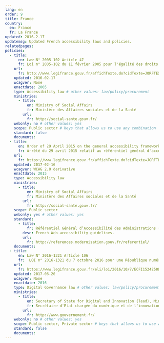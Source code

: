 ```yaml
---
lang: en
order: 9
title: France
country:
  en: France
  fr: La France
updated: 2016-2-17
updatemsg: Updated French accessibility laws and policies.
relatedpages:
policies:
  - title:
      en: Law N° 2005-102 Article 47
      fr: Loi n° 2005-102 du 11 février 2005 pour l'égalité des droits et des chances, la participation et la citoyenneté des personnes handicapées
    url:
      fr: http://www.legifrance.gouv.fr/affichTexte.do?cidTexte=JORFTEXT000000809647&dateTexte=
    updated: 2016-02-17
    wcagver: None
    enactdate: 2005
    type: Accessibility law # other values: law/policy/procurement
    ministries:
      - title:
          en: Ministry of Social Affairs
          fr: Ministère des Affaires sociales et de la Santé
        url:
          fr: http://social-sante.gouv.fr/
    webonly: no # other values: yes
    scope: Public sector # keys that allows us to use any combination
    standard: false
    documents:
  - title:
      en: Order of 29 April 2015 on the general accessibility framework for public administrations
      fr: Arrêté du 29 avril 2015 relatif au référentiel général d'accessibilité pour les administrations
    url:
      fr: https://www.legifrance.gouv.fr/affichTexte.do?cidTexte=JORFTEXT000030540064&dateTexte=&categorieLien=id
    updated: 2017-02-16
    wcagver: WCAG 2.0 derivative
    enactdate: 2015
    type: Accessibility law
    ministries:
      - title:
          en: Ministry of Social Affairs
          fr: Ministère des Affaires sociales et de la Santé
        url:
          fr: http://social-sante.gouv.fr/
    scope: Public sector
    webonly: yes # other values: yes
    standard:
      - title:
          fr: Référentiel Général d’Accessibilité des Administrations (RGAA) Version 3 2016
        desc: French Web accessibility guidelines.
        url:
          fr: http://references.modernisation.gouv.fr/referentiel/
    documents:
  - title:
      en: Law N° 2016-1321 Article 106
      fr:  LOI n° 2016-1321 du 7 octobre 2016 pour une République numérique - Article 106
    url:
      fr: https://www.legifrance.gouv.fr/eli/loi/2016/10/7/ECFI1524250L/jo/article_106
    updated: 2017-06-20
    wcagver: None
    enactdate: 2016
    type: Digital Governance law # other values: law/policy/procurement
    ministries:
      - title:
          en: Secretary of State for Digital and Innovation (lead), Ministries of Education, of Economy, of Social affairs, of Justice, of Work, of the Interior, of Housing, of Culture
          fr: Secrétaire d'Etat chargée du numérique et de l'innovation (porteur), Ministère de l'éducation nationale, de l'enseignement supérieur et de la recherche, Ministère de l'économie et des finances, Ministère des affaires sociales et de la santé, Ministère de la justice, Ministère du travail, de l'emploi, de la formation professionnelle et du dialogue social, Ministère de l'intérieur, Ministère du logement et de l'habitat durable, Ministère de la culture et de la communication
        url:
          fr: http://www.gouvernement.fr/
    webonly: no # other values: yes
    scope: Public sector, Private sector # keys that allows us to use any combination
    standard: false
    documents:
---
```

